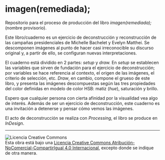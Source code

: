 # imagen(remediada);

Repositorio para el proceso de producción del libro *imagen(remediada);* (nombre provisorio).

Este libro/cuaderno es un ejercicio de deconstrucción y reconstrucción de las campañas presidenciales de Michelle Bachelet y Evelyn Matthei. Se descomponen imágenes al punto de hacer casi irreconocible su discurso original y, a partir de ello, se configuran nuevas interpretaciones.

El cuaderno está dividido en 2 partes: *setup* y *draw.* En *setup* se establecen las variables que sirven de fundación para el ejercicio de deconstrucción; por variables se hace referencia al contexto, el origen de las imágenes, el criterio de selección, etc. *Draw*, en cambio, compone el grueso de este libro, y presenta las imágenes descompuestas según las tres propiedades del color definidas en modelo de color HSB: matiz (*hue*), saturación y brillo.

Espero que cualquier persona con cierta afinidad por la visualidad vea algo de interés. Además de ser un ejercicio de deconstrucción, este cuaderno es una invitación a detenerse y pensar cómo vemos las imágenes.

El acto de deconstrucción se realiza con *Processing*, el libro se produce en *InDesign*.  

---
![Licencia Creative Commons](http://i.creativecommons.org/l/by-nc-sa/4.0/88x31.png)  
Esta obra está bajo una [Licencia Creative Commons Atribución-NoComercial-CompartirIgual 4.0 Internacional](http://creativecommons.org/licenses/by-nc-sa/4.0/), excepto donde se indique de otra manera.

